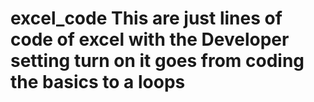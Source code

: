 # excel_code This are just lines of code of excel with the Developer setting turn on it goes from coding the basics to a loops
